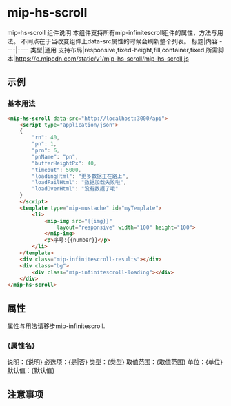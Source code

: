 # mip-hs-scroll

mip-hs-scroll 组件说明
本组件支持所有mip-infinitescroll组件的属性，方法与用法。 不同点在于当改变组件上data-src属性的时候会刷新整个列表。
标题|内容
----|----
类型|通用
支持布局|responsive,fixed-height,fill,container,fixed
所需脚本|https://c.mipcdn.com/static/v1/mip-hs-scroll/mip-hs-scroll.js

## 示例

### 基本用法
```html
<mip-hs-scroll data-src="http://localhost:3000/api">
    <script type="application/json">
    {
        "rn": 40,
        "pn": 1,
        "prn": 6,
        "pnName": "pn",
        "bufferHeightPx": 40,
        "timeout": 5000,
        "loadingHtml": "更多数据正在路上",
        "loadFailHtml": "数据加载失败啦",
        "loadOverHtml": "没有数据了哦"
    }
    </script>
    <template type="mip-mustache" id="myTemplate">
        <li>
            <mip-img src="{{img}}"
                layout="responsive" width="100" height="100">
            </mip-img>
            <p>序号:{{number}}</p>
        </li>
    </template>
    <div class="mip-infinitescroll-results"></div>
    <div class="bg">
        <div class="mip-infinitescroll-loading"></div>
    </div>
</mip-hs-scroll>
```

## 属性
属性与用法请移步mip-infinitescroll.
### {属性名}

说明：{说明}
必选项：{是|否}
类型：{类型}
取值范围：{取值范围}
单位：{单位}
默认值：{默认值}

## 注意事项

